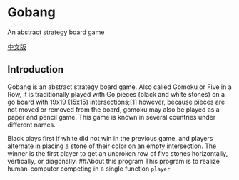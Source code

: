 # Gobang
An abstract strategy board game

[中文版](../master/README-ZH_CN.md)
## Introduction
Gobang is an abstract strategy board game. Also called Gomoku or Five in a Row, it is traditionally played with Go pieces (black and white stones) on a go board with 19x19 (15x15) intersections;[1] however, because pieces are not moved or removed from the board, gomoku may also be played as a paper and pencil game. This game is known in several countries under different names.

Black plays first if white did not win in the previous game, and players alternate in placing a stone of their color on an empty intersection. The winner is the first player to get an unbroken row of five stones horizontally, vertically, or diagonally.
##About this program
This program is to realize human-computer competing in a single function `player`

##
